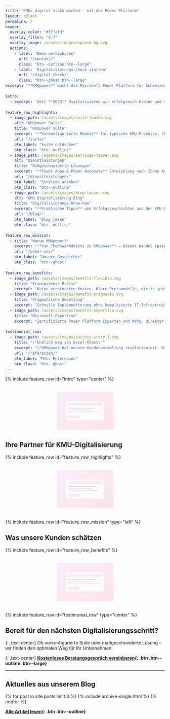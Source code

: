 ```yaml
---
title: "KMUs digital stark machen – mit der Power Platform"
layout: splash
permalink: /
header:
  overlay_color: "#f7fafd"
  overlay_filter: "0.7"
  overlay_image: /assets/images/splash-bg.svg
  actions:
    - label: "Demo vereinbaren"
      url: "/kontakt/"
      class: "btn--outline btn--large"
    - label: "Digitalisierungs-Check starten"
      url: "/digital-check/"
      class: "btn--ghost btn--large"
excerpt: "**KMUpower** macht die Microsoft Power Platform für Schweizer KMUs zugänglich. Von der Beratung bis zur fertigen Lösung – pragmatisch, transparent und mit messbarem Mehrwert."

intro: 
  - excerpt: 'Seit **2023** digitalisieren wir erfolgreich kleine und mittelständische Unternehmen im DACH-Raum. Nach unserem **Rebranding von ThePowerAddicts** fokussieren wir uns noch stärker auf die spezifischen Bedürfnisse von KMUs. {: .text-center}'

feature_row_highlights:
  - image_path: /assets/images/suite-teaser.svg
    alt: "KMUpower Suite"
    title: "KMUpower Suite"
    excerpt: "**Vorkonfigurierte Module** für typische KMU-Prozesse. CRM, Newsletter, Mitarbeiterverwaltung – sofort einsatzbereit."
    url: "/suite/"
    btn_label: "Suite entdecken"
    btn_class: "btn--outline"
  - image_path: /assets/images/services-teaser.svg
    alt: "Dienstleistungen"
    title: "Maßgeschneiderte Lösungen"
    excerpt: "**Power Apps & Power Automate** Entwicklung nach Ihren Anforderungen. Von der Idee bis zur produktiven Lösung."
    url: "/dienstleistungen/"
    btn_label: "Services ansehen"
    btn_class: "btn--outline"
  - image_path: /assets/images/blog-teaser.svg
    alt: "KMU Digitalisierung Blog"
    title: "Digitalisierungs-Know-how"
    excerpt: "**Praktische Tipps** und Erfolgsgeschichten aus der KMU-Digitalisierung. Bleiben Sie am Puls der Zeit."
    url: "/blog/"
    btn_label: "Blog lesen"
    btn_class: "btn--outline"

feature_row_mission:
  - title: "Warum KMUpower?"
    excerpt: '**Von ThePowerAddicts zu KMUpower** – dieser Wandel spiegelt unsere klare Mission wider: Wir machen Enterprise-Digitalisierung für KMUs zugänglich. Mit transparenten Preisen, pragmatischen Lösungen und dem Fokus auf **messbaren Geschäftswert**.'
    url: "/ueber-uns/"
    btn_label: "Unsere Geschichte"
    btn_class: "btn--ghost"

feature_row_benefits:
  - image_path: /assets/images/benefit-flexible.svg
    title: "Transparente Preise"
    excerpt: "Keine versteckten Kosten. Klare Preismodelle, die in jedes KMU-Budget passen."
  - image_path: /assets/images/benefit-pragmatic.svg
    title: "Pragmatische Umsetzung"
    excerpt: "Schnelle Implementierung ohne komplizierte IT-Infrastruktur. Nutzen Sie Ihr vorhandenes Microsoft 365."
  - image_path: /assets/images/benefit-expertise.svg
    title: "Microsoft Expertise"
    excerpt: "Zertifizierte Power Platform Experten und MVPs. Direkter Draht zu Microsoft für neueste Features."

testimonial_row:
  - image_path: /assets/images/success-story-1.svg
    title: "\"Endlich weg von Excel-Chaos\""
    excerpt: "\"KMUpower hat unsere Kundenverwaltung revolutioniert. Wir sparen täglich 2 Stunden und haben endlich den Überblick.\""
    url: "/referenzen/"
    btn_label: "Mehr Referenzen"
    btn_class: "btn--ghost"
---
```


{% include feature_row id="intro" type="center" %}

<div style="margin: 2rem 0; text-align:center;">
  <img src="/assets/images/example-center.svg" alt="Trenner" style="max-width:180px; opacity:0.15;" />
</div>

## Ihre Partner für KMU-Digitalisierung

{% include feature_row id="feature_row_highlights" %}

<div style="margin: 2rem 0; text-align:center;">
  <img src="/assets/images/example-center.svg" alt="Trenner" style="max-width:180px; opacity:0.15;" />
</div>

{% include feature_row id="feature_row_mission" type="left" %}

## Was unsere Kunden schätzen

{% include feature_row id="feature_row_benefits" %}

<div style="margin: 2rem 0; text-align:center;">
  <img src="/assets/images/example-center.svg" alt="Trenner" style="max-width:180px; opacity:0.15;" />
</div>

{% include feature_row id="testimonial_row" type="center" %}

## Bereit für den nächsten Digitalisierungsschritt?

{: .text-center}
Ob vorkonfigurierte Suite oder maßgeschneiderte Lösung – wir finden den optimalen Weg für Ihr Unternehmen.

{: .text-center}
**[Kostenloses Beratungsgespräch vereinbaren](/kontakt/){: .btn .btn--outline .btn--large}**

---

## Aktuelles aus unserem Blog

{% for post in site.posts limit:3 %}
  {% include archive-single.html %}
{% endfor %}

**[Alle Artikel lesen](/blog/){: .btn .btn--outline}**
